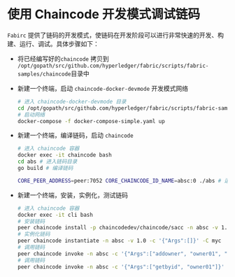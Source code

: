 # 使用 Chaincode 开发模式调试链码

 `Fabirc` 提供了链码的开发模式，使链码在开发阶段可以进行非常快速的开发、构建、运行、调试。具体步骤如下：

- 将已经编写好的`chaincode` 拷贝到 `/opt/gopath/src/github.com/hyperledger/fabric/scripts/fabric-samples/chaincode`目录中

- 新建一个终端，启动 `chaincode-docker-devmode` 开发模式网络

  ```bash
  # 进入 chaincode-docker-devmode 目录
  cd /opt/gopath/src/github.com/hyperledger/fabric/scripts/fabric-samples/chaincode-docker-devmode
  # 启动网络
  docker-compose -f docker-compose-simple.yaml up
  ```

- 新建一个终端，编译链码，启动 `chaincode`

  ```bash
  # 进入 chaincode 容器
  docker exec -it chaincode bash
  cd abs # 进入链码目录
  go build # 编译链码
  
  CORE_PEER_ADDRESS=peer:7052 CORE_CHAINCODE_ID_NAME=absc:0 ./abs # 运行 chaincode
  ```

- 新建一个终端，安装，实例化，测试链码

  ```bash
  # 进入 chaincode 容器
  docker exec -it cli bash
  # 安装链码
  peer chaincode install -p chaincodedev/chaincode/sacc -n absc -v 1.0
  # 实例化链码
  peer chaincode instantiate -n absc -v 1.0 -c '{"Args":[]}' -C myc
  # 调用链码
  peer chaincode invoke -n absc -c '{"Args":["addowner", "owner01", "Owner","341412197607041122","1G1BL52P7TR115520"]}' -C myc
  # 调用链码
  peer chaincode invoke -n absc -c '{"Args":["getbyid", "owner01"]}' -C myc
  ```
